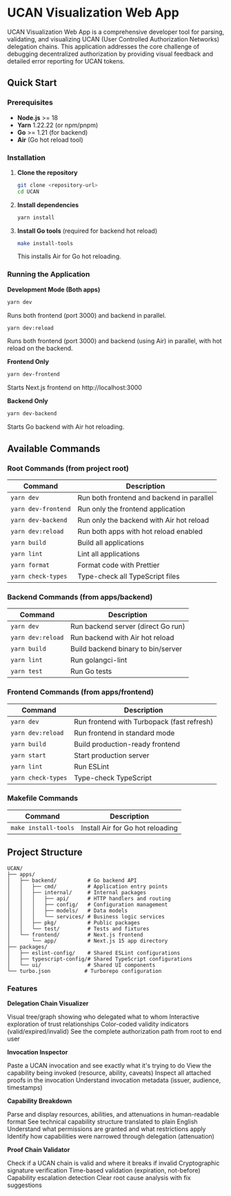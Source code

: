 # UCAN Visualization Web App

UCAN Visualization Web App is a comprehensive developer tool for parsing, validating, and visualizing UCAN (User Controlled Authorization Networks) delegation chains. This application addresses the core challenge of debugging decentralized authorization by providing visual feedback and detailed error reporting for UCAN tokens.

## Quick Start

### Prerequisites

- **Node.js** >= 18
- **Yarn** 1.22.22 (or npm/pnpm)
- **Go** >= 1.21 (for backend)
- **Air** (Go hot reload tool)

### Installation

1. **Clone the repository**
   ```bash
   git clone <repository-url>
   cd UCAN
   ```

2. **Install dependencies**
   ```bash
   yarn install
   ```

3. **Install Go tools** (required for backend hot reload)
   ```bash
   make install-tools
   ```
   This installs Air for Go hot reloading.

### Running the Application

**Development Mode (Both apps)**
```bash
yarn dev
```
Runs both frontend (port 3000) and backend in parallel.

```bash
yarn dev:reload
```

Runs both frontend (port 3000) and backend (using Air) in parallel, with hot reload on the backend.

**Frontend Only**
```bash
yarn dev-frontend
```
Starts Next.js frontend on http://localhost:3000

**Backend Only**
```bash
yarn dev-backend
```
Starts Go backend with Air hot reloading.

## Available Commands

### Root Commands (from project root)

| Command | Description |
|---------|-------------|
| `yarn dev` | Run both frontend and backend in parallel |
| `yarn dev-frontend` | Run only the frontend application |
| `yarn dev-backend` | Run only the backend with Air hot reload |
| `yarn dev:reload` | Run both apps with hot reload enabled |
| `yarn build` | Build all applications |
| `yarn lint` | Lint all applications |
| `yarn format` | Format code with Prettier |
| `yarn check-types` | Type-check all TypeScript files |

### Backend Commands (from apps/backend)

| Command | Description |
|---------|-------------|
| `yarn dev` | Run backend server (direct Go run) |
| `yarn dev:reload` | Run backend with Air hot reload |
| `yarn build` | Build backend binary to bin/server |
| `yarn lint` | Run golangci-lint |
| `yarn test` | Run Go tests |

### Frontend Commands (from apps/frontend)

| Command | Description |
|---------|-------------|
| `yarn dev` | Run frontend with Turbopack (fast refresh) |
| `yarn dev:reload` | Run frontend in standard mode |
| `yarn build` | Build production-ready frontend |
| `yarn start` | Start production server |
| `yarn lint` | Run ESLint |
| `yarn check-types` | Type-check TypeScript |

### Makefile Commands

| Command | Description |
|---------|-------------|
| `make install-tools` | Install Air for Go hot reloading |

## Project Structure

```
UCAN/
├── apps/
│   ├── backend/          # Go backend API
│   │   ├── cmd/          # Application entry points
│   │   ├── internal/     # Internal packages
│   │   │   ├── api/      # HTTP handlers and routing
│   │   │   ├── config/   # Configuration management
│   │   │   ├── models/   # Data models
│   │   │   └── services/ # Business logic services
│   │   ├── pkg/          # Public packages
│   │   └── test/         # Tests and fixtures
│   └── frontend/         # Next.js frontend
│       └── app/          # Next.js 15 app directory
├── packages/
│   ├── eslint-config/    # Shared ESLint configurations
│   ├── typescript-config/# Shared TypeScript configurations
│   └── ui/               # Shared UI components
└── turbo.json           # Turborepo configuration
```

### Features

**Delegation Chain Visualizer**

Visual tree/graph showing who delegated what to whom
Interactive exploration of trust relationships
Color-coded validity indicators (valid/expired/invalid)
See the complete authorization path from root to end user

**Invocation Inspector**

Paste a UCAN invocation and see exactly what it's trying to do
View the capability being invoked (resource, ability, caveats)
Inspect all attached proofs in the invocation
Understand invocation metadata (issuer, audience, timestamps)

**Capability Breakdown**

Parse and display resources, abilities, and attenuations in human-readable format
See technical capability structure translated to plain English
Understand what permissions are granted and what restrictions apply
Identify how capabilities were narrowed through delegation (attenuation)

**Proof Chain Validator**

Check if a UCAN chain is valid and where it breaks if invalid
Cryptographic signature verification
Time-based validation (expiration, not-before)
Capability escalation detection
Clear root cause analysis with fix suggestions
